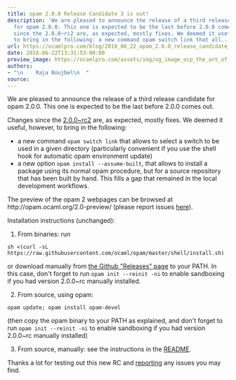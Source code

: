```yaml
---
title: opam 2.0.0 Release Candidate 3 is out!
description: 'We are pleased to announce the release of a third release candidate
  for opam 2.0.0. This one is expected to be the last before 2.0.0 comes out. Changes
  since the 2.0.0~rc2 are, as expected, mostly fixes. We deemed it useful, however,
  to bring in the following: a new command opam switch link that all...'
url: https://ocamlpro.com/blog/2018_06_22_opam_2.0.0_release_candidate_3_is_out
date: 2018-06-22T13:31:53-00:00
preview_image: https://ocamlpro.com/assets/img/og_image_ocp_the_art_of_prog.png
authors:
- "\n    Raja Boujbel\n  "
source:
---
```


<p>We are pleased to announce the release of a third release candidate for opam 2.0.0. This one is expected to be the last before 2.0.0 comes out.</p>
<p>Changes since the <a href="https://ocamlpro.com/opam-2-0-0-rc2">2.0.0~rc2</a> are, as expected, mostly fixes. We deemed it useful, however, to bring in the following:</p>
<ul>
<li>a new command <code>opam switch link</code> that allows to select a switch to be used in a given directory (particularly convenient if you use the shell hook for automatic opam environment update)
</li>
<li>a new option <code>opam install --assume-built</code>, that allows to install a package using its normal opam procedure, but for a source repository that has been built by hand. This fills a gap that remained in the local development workflows.
</li>
</ul>
<p>The preview of the opam 2 webpages can be browsed at http://opam.ocaml.org/2.0-preview/ (please report issues <a href="https://github.com/ocaml/opam2web/issues">here</a>).</p>
<p>Installation instructions (unchanged):</p>
<ol>
<li>From binaries: run
</li>
</ol>
<pre><code class="language-shell-session">sh &lt;(curl -sL https://raw.githubusercontent.com/ocaml/opam/master/shell/install.sh)
</code></pre>
<p>or download manually from <a href="https://github.com/ocaml/opam/releases/tag/2.0.0-rc3">the Github "Releases" page</a> to your PATH. In this case, don't forget to run <code>opam init --reinit -ni</code> to enable sandboxing if you had version 2.0.0~rc manually installed.</p>
<ol start="2">
<li>From source, using opam:
</li>
</ol>
<pre><code class="language-shell-session">opam update; opam install opam-devel
</code></pre>
<p>(then copy the opam binary to your PATH as explained, and don't forget to run <code>opam init --reinit -ni</code> to enable sandboxing if you had version 2.0.0~rc manually installed)</p>
<ol start="3">
<li>From source, manually: see the instructions in the <a href="https://github.com/ocaml/opam/tree/2.0.0-rc3#compiling-this-repo">README</a>.
</li>
</ol>
<p>Thanks a lot for testing out this new RC and <a href="https://github.com/ocaml/opam/issues">reporting</a> any issues you may find.</p>

